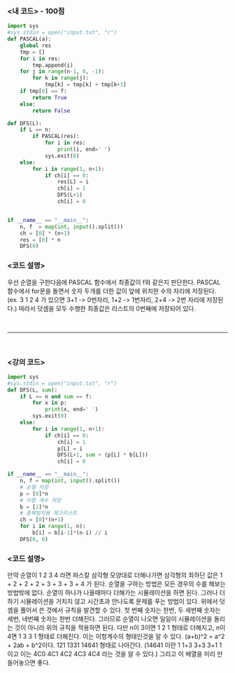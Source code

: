 ### <내 코드> - 100점

```python
import sys
#sys.stdin = open("input.txt", "r")
def PASCAL(a):
    global res
    tmp = []
    for i in res:
        tmp.append(i)
    for j in range(n-1, 0, -1):
        for k in range(j):
            tmp[k] = tmp[k] + tmp[k+1]
    if tmp[0] == f:
        return True
    else:
        return False

def DFS(L):
    if L == n:
        if PASCAL(res):
            for i in res:
                print(i, end=' ')
            sys.exit(0)
    else:
        for i in range(1, n+1):
            if ch[i] == 0:
                res[L] = i
                ch[i] = 1
                DFS(L+1)
                ch[i] = 0


if __name__ == "__main__":
    n, f  = map(int, input().split())
    ch = [0] * (n+1)
    res = [0] * n
    DFS(0)
```

### <코드 설명>

우선 순열을 구한다음에 PASCAL 함수에서 최종값이 f와 같은지 판단한다.
PASCAL 함수에서 for문을 돌면서 숫자 두개를 더한 값이 앞에 위치한 수의 자리에 저장된다. (ex. 3 1 2 4 가 있으면 3+1 -> 0번자리, 1+2 -> 1번자리, 2+4 -> 2번 자리에 저장된다.)
따라서 덧셈을 모두 수행한 최종값은 리스트의 0번째에 저장되어 있다.

<br/>

---

<br/>

### <강의 코드>

```python
import sys
#sys.stdin = open("input.txt", "r")
def DFS(L, sum):
    if L == n and sum == f:
        for x in p:
            print(x, end=' ')
        sys.exit(0)
    else:
        for i in range(1, n+1):
            if ch[i] == 0:
                ch[i] = 1
                p[L] = i
                DFS(L+1, sum + (p[L] * b[L]))
                ch[i] = 0

if __name__ == "__main__":
    n, f = map(int, input().split())
    # 순열 저장
    p = [0]*n
    # 이항 계수 저장
    b = [1]*n
    # 중복방지용 체크리스트
    ch = [0]*(n+1)
    for i in range(1, n):
        b[i] = b[i-1]*(n-i) // i
    DFS(0, 0)
```

### <코드 설명>

만약 순열이 1 2 3 4 라면 파스칼 삼각형 모양대로 더해나가면 삼각형의 최하단 값은 1 + 2 + 2 + 2 + 3 + 3 + 3 + 4 가 된다.
순열을 구하는 방법은 모든 경우의 수를 해보는 방법밖에 없다.
순열이 하나가 나올때마다 더해가는 시뮬레이션을 하면 된다. 그러나 더하기 시뮬레이션을 거치지 않고 시간초과 안나도록 문제를 푸는 방법이 있다.
위에서 덧셈을 풀어서 쓴 것에서 규칙을 발견할 수 있다.
첫 번째 숫자는 한번, 두 세번째 숫자는 세번, 네번째 숫자는 한번 더해진다.
그러므로 순열이 나오면 일일이 시뮬레이션을 돌리는 것이 아니라 위의 규칙을 적용하면 된다.
다만 n이 3이면 1 2 1 형태로 더해지고, n이 4면 1 3 3 1 형태로 더해진다. 이는 이항계수의 형태인것을 알 수 있다. (a+b)^2 = a^2 + 2ab + b^2이다.
121 1331 14641 형태로 나아간다. (14641 이란 1 1+3 3+3 3+1 1 이고 이는 4C0 4C1 4C2 4C3 4C4 라는 것을 알 수 있다.)
그리고 이 배열을 미리 만들어놓으면 좋다.
